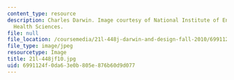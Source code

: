 ```yaml
---
content_type: resource
description: Charles Darwin. Image courtesy of National Institute of Environmental
  Health Sciences.
file: null
file_location: /coursemedia/21l-448j-darwin-and-design-fall-2010/6991124f0da63e0b805e876b60d9d077_21l-448jf10.jpg
file_type: image/jpeg
resourcetype: Image
title: 21l-448jf10.jpg
uid: 6991124f-0da6-3e0b-805e-876b60d9d077
---
```


